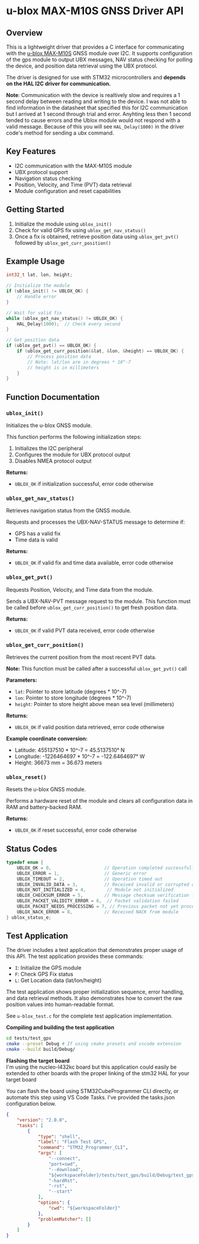 # u-blox MAX-M10S GNSS Driver API

## Overview
This is a lightweight driver that provides a C interface for communicating with the [u-blox MAX-M10S](https://www.u-blox.com/en/product/max-m10-series?legacy=Current#Documentation-&-resources) GNSS module over I2C. It supports configuration of the gps module to output UBX messages, NAV status checking for polling the device, and position data retrieval using the UBX protocol.

The driver is designed for use with STM32 microcontrollers and **depends on the HAL I2C driver for communication.**

**Note**: Communication with the device is realtively slow and requires a 1 second delay between reading and writing to the device. I was not 
able to find information in the datasheet that specified this for I2C communication but I arrived at 1 second through trial and error. Anyhting less then 1 second tended to cause errors and the Ublox module would not respond with a valid message. Because of this you will see `HAL_Delay(1000)` in the driver code's method for sending a ubx command.

## Key Features
- I2C communication with the MAX-M10S module
- UBX protocol support
- Navigation status checking
- Position, Velocity, and Time (PVT) data retrieval
- Module configuration and reset capabilities

## Getting Started
1. Initialize the module using `ublox_init()`
2. Check for valid GPS fix using `ublox_get_nav_status()`
3. Once a fix is obtained, retrieve position data using `ublox_get_pvt()` followed by `ublox_get_curr_position()`

## Example Usage
```c
int32_t lat, lon, height;

// Initialize the module
if (ublox_init() != UBLOX_OK) {
    // Handle error
}

// Wait for valid fix
while (ublox_get_nav_status() != UBLOX_OK) {
    HAL_Delay(1000);  // Check every second
}

// Get position data
if (ublox_get_pvt() == UBLOX_OK) {
    if (ublox_get_curr_position(&lat, &lon, &height) == UBLOX_OK) {
        // Process position data
        // Note: lat/lon are in degrees * 10^-7
        // height is in millimeters
    }
}
```

## Function Documentation

### `ublox_init()`
Initializes the u-blox GNSS module.

This function performs the following initialization steps:
1. Initializes the I2C peripheral
2. Configures the module for UBX protocol output
3. Disables NMEA protocol output

**Returns:**
- `UBLOX_OK` if initialization successful, error code otherwise

### `ublox_get_nav_status()`
Retrieves navigation status from the GNSS module.

Requests and processes the UBX-NAV-STATUS message to determine if:
- GPS has a valid fix
- Time data is valid

**Returns:**
- `UBLOX_OK` if valid fix and time data available, error code otherwise

### `ublox_get_pvt()`
Requests Position, Velocity, and Time data from the module.

Sends a UBX-NAV-PVT message request to the module. This function must be called before `ublox_get_curr_position()` to get fresh position data.

**Returns:**
- `UBLOX_OK` if valid PVT data received, error code otherwise

### `ublox_get_curr_position()`
Retrieves the current position from the most recent PVT data.

**Note:** This function must be called after a successful `ublox_get_pvt()` call

**Parameters:**
- `lat`: Pointer to store latitude (degrees * 10^-7)
- `lon`: Pointer to store longitude (degrees * 10^-7)
- `height`: Pointer to store height above mean sea level (millimeters)

**Returns:**
- `UBLOX_OK` if valid position data retrieved, error code otherwise

**Example coordinate conversion:**
- Latitude: 455137510 * 10^-7 = 45.5137510° N
- Longitude: -1226464697 * 10^-7 = -122.6464697° W
- Height: 36673 mm = 36.673 meters

### `ublox_reset()`
Resets the u-blox GNSS module.

Performs a hardware reset of the module and clears all configuration data in RAM and battery-backed RAM.

**Returns:**
- `UBLOX_OK` if reset successful, error code otherwise

## Status Codes
```c
typedef enum {
    UBLOX_OK = 0,                    // Operation completed successfully
    UBLOX_ERROR = 1,                 // Generic error
    UBLOX_TIMEOUT = 2,               // Operation timed out
    UBLOX_INVALID_DATA = 3,          // Received invalid or corrupted data
    UBLOX_NOT_INITIALIZED = 4,        // Module not initialized
    UBLOX_CHECKSUM_ERROR = 5,        // Message checksum verification failed
    UBLOX_PACKET_VALIDITY_ERROR = 6,  // Packet validation failed
    UBLOX_PACKET_NEEDS_PROCESSING = 7, // Previous packet not yet processed
    UBLOX_NACK_ERROR = 8,            // Received NACK from module
} ublox_status_e;
```

## Test Application
The driver includes a test application that demonstrates proper usage of this API.
The test application provides these commands:

- `I`: Initialize the GPS module
- `F`: Check GPS Fix status
- `L`: Get Location data (lat/lon/height)

The test application shows proper initialization sequence, error handling, and data retrieval methods. It also demonstrates how to convert the raw position values into human-readable format.

See `u-blox_test.c` for the complete test application implementation.

**Compiling and building the test application**
```bash
cd tests/test_gps
cmake --preset Debug # If using cmake presets and vscode extension
cmake --build build/Debug/
```
**Flashing the target board**   
I'm using the nucleo-l432kc board but this application could easily be extended to other boards with the proper 
linking of the stm32 HAL for your target board

You can flash the board using STM32CubeProgrammer CLI directly, or automate this step using VS Code Tasks. I've provided the tasks.json configuration below. 
```json
{
    "version": "2.0.0",
    "tasks": [
        {
            "type": "shell",
            "label": "Flash Test GPS",
            "command": "STM32_Programmer_CLI",
            "args": [
                "--connect",
                "port=swd",
                "--download",
                "${workspaceFolder}/tests/test_gps/build/Debug/test_gps.elf",
                "-hardRst",
                "-rst",
                "--start"
            ],
            "options": {
                "cwd": "${workspaceFolder}"
            },
            "problemMatcher": []
        }
    ]
}
```

